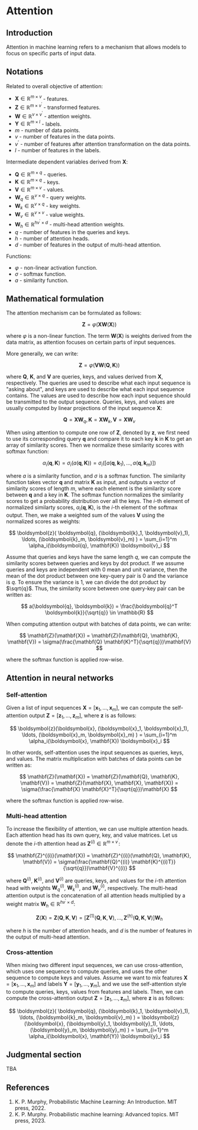 # Attention

## Introduction

Attention in machine learning refers to a mechanism that allows models to focus on specific parts of input data.

## Notations

Related to overall objective of attention:

- $\mathbf{X} \in \mathbb{R}^{m \times v}$ -  features.
- $\mathbf{Z} \in \mathbb{R}^{m \times v^{\prime}}$ - transformed features.
- $\mathbf{W} \in \mathbb{R}^{v \times v^{\prime}}$ - attention weights.
- $\mathbf{Y} \in \mathbb{R}^{m \times l}$ - labels.
- $m$ - number of data points.
- $v$ - number of features in the data points.
- $v^{\prime}$ - number of features after attention transformation on the data points.
- $l$ - number of features in the labels.

Intermediate dependent variables derived from $\mathbf{X}$:

- $\mathbf{Q} \in \mathbb{R}^{m \times q}$ - queries.
- $\mathbf{K} \in \mathbb{R}^{m \times q}$ - keys.
- $\mathbf{V} \in \mathbb{R}^{m \times v}$ - values.
- $\mathbf{W}_q \in \mathbb{R}^{v \times q}$ - query weights.
- $\mathbf{W}_k \in \mathbb{R}^{v \times q}$ - key weights.
- $\mathbf{W}_v \in \mathbb{R}^{v \times v}$ - value weights.
- $\mathbf{W}_h \in \mathbb{R}^{hv^{\prime} \times d}$ - multi-head attention weights.
- $q$ - number of features in the queries and keys.
- $h$ - number of attention heads.
- $d$ - number of features in the output of multi-head attention.

Functions:

- $\varphi$ - non-linear activation function.
- $\sigma$ - softmax function.
- $a$ - similarity function.

## Mathematical formulation

The attention mechanism can be formulated as follows:

$$
\mathbf{Z}=\varphi(\mathbf{XW}(\mathbf{X}))
$$

where $\varphi$ is a non-linear function. The term $\mathbf{W}(\mathbf{X})$ is weights derived from the data matrix, as attention focuses on certain parts of input sequences.

More generally, we can write:

$$
\mathbf{Z}=\varphi(\mathbf{V W}(\mathbf{Q}, \mathbf{K}))
$$

where $\mathbf{Q}$, $\mathbf{K}$, and $\mathbf{V}$ are queries, keys, and values derived from $\mathbf{X}$, respectively. The queries are used to describe what each input sequence is "asking about", and keys are used to describe what each input sequence contains. The values are used to describe how each input sequence should be transmitted to the output sequence. Queries, keys, and values are usually computed by linear projections of the input sequence $\mathbf{X}$:

$$
\mathbf{Q}=\mathbf{X}\mathbf{W}_q,
\mathbf{K}=\mathbf{X}\mathbf{W}_k,
\mathbf{V}=\mathbf{X}\mathbf{W}_v
$$

When using attention to compute one row of $\mathbf{Z}$, denoted by $\boldsymbol{z}$, we first need to use its corresponding query $\boldsymbol{q}$ and compare it to each key $\boldsymbol{k}$ in $\mathbf{K}$ to get an array of similarity scores. Then we normalize these similarity scores with softmax function:

$$
\alpha_i(\boldsymbol{q}, \mathbf{K}) = \sigma_i(a(\boldsymbol{q}, \mathbf{K})) = \sigma_i([a(\boldsymbol{q}, \boldsymbol{k}_1), \ldots, a(\boldsymbol{q}, \boldsymbol{k}_m)])
$$

where $a$ is a similarity function, and $\sigma$ is a softmax function. The similarity function takes vector $\boldsymbol{q}$ and matrix $\mathbf{K}$ as input, and outputs a vector of similarity scores of length $m$, where each element is the similarity score between $\boldsymbol{q}$ and a key in $\mathbf{K}$. The softmax function normalizes the similarity scores to get a probability distribution over all the keys. The $i$-th element of normalized similarty scores, $\alpha_i(\boldsymbol{q}, \mathbf{K})$, is the $i$-th element of the softmax output. Then, we make a weighted sum of the values $\mathbf{V}$ using the normalized scores as weights:

$$
\boldsymbol{z}(
  \boldsymbol{q}, (\boldsymbol{k}_1, \boldsymbol{v}_1),
  \ldots, (\boldsymbol{k}_m, \boldsymbol{v}_m)
) = \sum_{i=1}^m \alpha_i(\boldsymbol{q}, \mathbf{K}) \boldsymbol{v}_i
$$

Assume that queries and keys have the same length $q$, we can compute the similarity scores between queries and keys by dot product. If we assume queries and keys are independent with 0 mean and unit variance, then the mean of the dot product between one key-query pair is 0 and the variance is $q$. To ensure the variance is 1, we can divide the dot product by $\sqrt{q}$. Thus, the similarity score between one query-key pair can be written as:

$$
a(\boldsymbol{q}, \boldsymbol{k}) = \frac{\boldsymbol{q}^T \boldsymbol{k}}{\sqrt{q}} \in \mathbb{R}
$$

When computing attention output with batches of data points, we can write:

$$
\mathbf{Z}(\mathbf{X}) = \mathbf{Z}(\mathbf{Q}, \mathbf{K}, \mathbf{V}) = \sigma(\frac{\mathbf{Q} \mathbf{K}^T}{\sqrt{q}})\mathbf{V}
$$

where the softmax function is applied row-wise.

## Attention in neural networks

### Self-attention

Given a list of input sequences $\mathbf{X} = [\boldsymbol{x}_1, \ldots, \boldsymbol{x}_m]$, we can compute the self-attention output $\mathbf{Z} = [\boldsymbol{z}_1, \ldots, \boldsymbol{z}_m]$, where $\boldsymbol{z}$ is as follows:

$$
\boldsymbol{z}(\boldsymbol{x}, (\boldsymbol{x}_1, \boldsymbol{x}_1),
  \ldots, (\boldsymbol{x}_m, \boldsymbol{x}_m)
) = \sum_{i=1}^m \alpha_i(\boldsymbol{x}, \mathbf{X}) \boldsymbol{x}_i
$$

In other words, self-attention uses the input sequences as queries, keys, and values. The matrix multiplication with batches of data points can be written as:

$$
\mathbf{Z}(\mathbf{X}) = \mathbf{Z}(\mathbf{Q}, \mathbf{K}, \mathbf{V}) = \mathbf{Z}(\mathbf{X}, \mathbf{X}, \mathbf{X}) = \sigma(\frac{\mathbf{X} \mathbf{X}^T}{\sqrt{q}})\mathbf{X}
$$

where the softmax function is applied row-wise.

### Multi-head attention

To increase the flexibility of attention, we can use multiple attention heads. Each attention head has its own query, key, and value matrices. Let us denote the $i$-th attention head as $\mathbf{Z}^{(i)} \in \mathbb{R}^{m \times v^{\prime}}$:

$$
\mathbf{Z}^{(i)}(\mathbf{X}) = \mathbf{Z}^{(i)}(\mathbf{Q}, \mathbf{K}, \mathbf{V}) = \sigma(\frac{\mathbf{Q}^{(i)} \mathbf{K}^{(i)T}}{\sqrt{q}})\mathbf{V}^{(i)}
$$

where $\mathbf{Q}^{(i)}$, $\mathbf{K}^{(i)}$, and $\mathbf{V}^{(i)}$ are queries, keys, and values for the $i$-th attention head with weights $\mathbf{W}_q^{(i)}$, $\mathbf{W}_k^{(i)}$, and $\mathbf{W}_v^{(i)}$, respectively. The multi-head attention output is the concatenation of all attention heads multiplied by a weight matrix $\mathbf{W}_h \in \mathbb{R}^{hv^{\prime} \times d}$:

$$
\mathbf{Z}(\mathbf{X}) = \mathbf{Z}(\mathbf{Q}, \mathbf{K}, \mathbf{V}) = \left[ \mathbf{Z}^{(1)}(\mathbf{Q}, \mathbf{K}, \mathbf{V}), \ldots, \mathbf{Z}^{(h)}(\mathbf{Q}, \mathbf{K}, \mathbf{V}) \right]\mathbf{W}_h
$$

where $h$ is the number of attention heads, and $d$ is the number of features in the output of multi-head attention.

### Cross-attention

When mixing two different input sequences, we can use cross-attention, which uses one sequence to compute queries, and uses the other sequence to compute keys and values. Assume we want to mix features $\mathbf{X} = [\boldsymbol{x}_1, \ldots, \boldsymbol{x}_m]$ and labels $\mathbf{Y} = [\boldsymbol{y}_1, \ldots, \boldsymbol{y}_m]$, and we use the self-attention style to compute queries, keys, values from features and labels. Then, we can compute the cross-attention output $\mathbf{Z} = [\boldsymbol{z}_1, \ldots, \boldsymbol{z}_m]$, where $\boldsymbol{z}$ is as follows:

$$
\boldsymbol{z}(
  \boldsymbol{q}, (\boldsymbol{k}_1, \boldsymbol{v}_1),
  \ldots, (\boldsymbol{k}_m, \boldsymbol{v}_m)
) = \boldsymbol{z}(\boldsymbol{x}, (\boldsymbol{y}_1, \boldsymbol{y}_1),
  \ldots, (\boldsymbol{y}_m, \boldsymbol{y}_m)
) = \sum_{i=1}^m \alpha_i(\boldsymbol{x}, \mathbf{Y}) \boldsymbol{y}_i
$$

## Judgmental section

TBA

## References

1. K. P. Murphy, Probabilistic Machine Learning: An Introduction. MIT press, 2022.
1. K. P. Murphy. Probabilistic machine learning: Advanced topics. MIT press, 2023.
